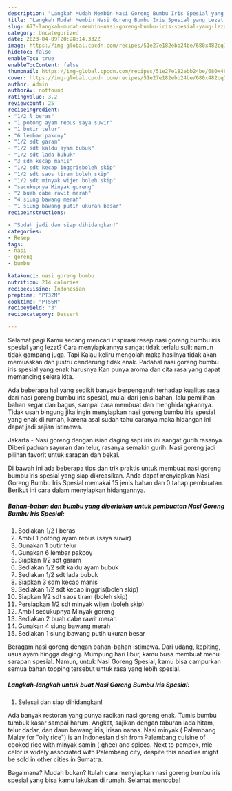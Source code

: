 ```yaml
---
description: "Langkah Mudah Membin Nasi Goreng Bumbu Iris Spesial yang Lezat Sekali}"
title: "Langkah Mudah Membin Nasi Goreng Bumbu Iris Spesial yang Lezat Sekali}"
slug: 677-langkah-mudah-membin-nasi-goreng-bumbu-iris-spesial-yang-lezat-sekali
category: Uncategorized
date: 2023-04-09T20:28:14.332Z
image: https://img-global.cpcdn.com/recipes/51e27e182ebb24be/680x482cq70/nasi-goreng-bumbu-iris-spesial-foto-resep-utama.jpg
hideToc: false
enableToc: true
enableTocContent: false
thumbnail: https://img-global.cpcdn.com/recipes/51e27e182ebb24be/680x482cq70/nasi-goreng-bumbu-iris-spesial-foto-resep-utama.jpg
cover: https://img-global.cpcdn.com/recipes/51e27e182ebb24be/680x482cq70/nasi-goreng-bumbu-iris-spesial-foto-resep-utama.jpg
author: Admin
authorAv: notfound
ratingvalue: 3.2
reviewcount: 25
recipeingredient:
- "1/2 l beras"
- "1 potong ayam rebus saya suwir"
- "1 butir telur"
- "6 lembar pakcoy"
- "1/2 sdt garam"
- "1/2 sdt kaldu ayam bubuk"
- "1/2 sdt lada bubuk"
- "3 sdm kecap manis"
- "1/2 sdt kecap inggrisboleh skip"
- "1/2 sdt saos tiram boleh skip"
- "1/2 sdt minyak wijen boleh skip"
- "secukupnya Minyak goreng"
- "2 buah cabe rawit merah"
- "4 siung bawang merah"
- "1 siung bawang putih ukuran besar"
recipeinstructions:

- "Sudah jadi dan siap dihidangkan!"
categories:
- Resep
tags:
- nasi
- goreng
- bumbu

katakunci: nasi goreng bumbu 
nutrition: 214 calories
recipecuisine: Indonesian
preptime: "PT32M"
cooktime: "PT56M"
recipeyield: "3"
recipecategory: Dessert

---
```



Selamat pagi Kamu sedang mencari inspirasi resep nasi goreng bumbu iris spesial yang lezat? Cara menyiapkannya sangat tidak terlalu sulit namun tidak gampang juga. Tapi Kalau keliru mengolah maka hasilnya tidak akan memuaskan dan justru cenderung tidak enak. Padahal nasi goreng bumbu iris spesial yang enak harusnya Kan punya aroma dan cita rasa yang dapat memancing selera kita.


Ada beberapa hal yang sedikit banyak berpengaruh terhadap kualitas rasa dari nasi goreng bumbu iris spesial, mulai dari jenis bahan, lalu pemilihan bahan segar dan bagus, sampai cara membuat dan menghidangkannya. Tidak usah bingung jika ingin menyiapkan nasi goreng bumbu iris spesial yang enak di rumah, karena asal sudah tahu caranya maka hidangan ini dapat jadi sajian istimewa.

Jakarta - Nasi goreng dengan isian daging sapi iris ini sangat gurih rasanya. Diberi paduan sayuran dan telur, rasanya semakin gurih. Nasi goreng jadi pilihan favorit untuk sarapan dan bekal.


Di bawah ini ada beberapa tips dan trik praktis untuk membuat nasi goreng bumbu iris spesial yang siap dikreasikan. Anda dapat menyiapkan Nasi Goreng Bumbu Iris Spesial memakai 15 jenis bahan dan 0 tahap pembuatan. Berikut ini cara dalam menyiapkan hidangannya.

<!--inarticleads1-->

##### Bahan-bahan dan bumbu yang diperlukan untuk pembuatan Nasi Goreng Bumbu Iris Spesial:

1. Sediakan 1/2 l beras
1. Ambil 1 potong ayam rebus (saya suwir)
1. Gunakan 1 butir telur
1. Gunakan 6 lembar pakcoy
1. Siapkan 1/2 sdt garam
1. Sediakan 1/2 sdt kaldu ayam bubuk
1. Sediakan 1/2 sdt lada bubuk
1. Siapkan 3 sdm kecap manis
1. Sediakan 1/2 sdt kecap inggris(boleh skip)
1. Siapkan 1/2 sdt saos tiram (boleh skip)
1. Persiapkan 1/2 sdt minyak wijen (boleh skip)
1. Ambil secukupnya Minyak goreng
1. Sediakan 2 buah cabe rawit merah
1. Gunakan 4 siung bawang merah
1. Sediakan 1 siung bawang putih ukuran besar


Beragam nasi goreng dengan bahan-bahan istimewa. Dari udang, kepiting, usus ayam hingga daging. Mumpung hari libur, kamu busa membuat menu sarapan spesial. Namun, untuk Nasi Goreng Spesial, kamu bisa campurkan semua bahan topping tersebut untuk rasa yang lebih spesial. 

<!--inarticleads2-->

##### Langkah-langkah untuk buat Nasi Goreng Bumbu Iris Spesial:


1. Selesai dan siap dihidangkan!

Ada banyak restoran yang punya racikan nasi goreng enak. Tumis bumbu tumbuk kasar sampai harum. Angkat, sajikan dengan taburan lada hitam, telur dadar, dan daun bawang iris, irisan nanas. Nasi minyak ( Palembang Malay for &#34;oily rice&#34;) is an Indonesian dish from Palembang cuisine of cooked rice with minyak samin ( ghee) and spices. Next to pempek, mie celor is widely associated with Palembang city, despite this noodles might be sold in other cities in Sumatra. 

Bagaimana? Mudah bukan? Itulah cara menyiapkan nasi goreng bumbu iris spesial yang bisa kamu lakukan di rumah. Selamat mencoba!
